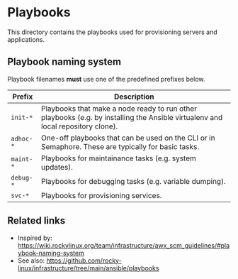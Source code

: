 # Playbooks

This directory contains the playbooks used for provisioning servers and applications.

## Playbook naming system

Playbook filenames **must** use one of the predefined prefixes below.

| Prefix | Description |
|--------|-------------|
| `init-*` | Playbooks that make a node ready to run other playbooks (e.g. by installing the Ansible virtualenv and local repository clone). |
| `adhoc-*` | One-off playbooks that can be used on the CLI or in Semaphore. These are typically for basic tasks. |
| `maint-*` | Playbooks for maintainance tasks (e.g. system updates). |
| `debug-*` | Playbooks for debugging tasks (e.g. variable dumping). |
| `svc-*` | Playbooks for provisioning services. |

## Related links

- Inspired by: <https://wiki.rockylinux.org/team/infrastructure/awx_scm_guidelines/#playbook-naming-system>
- See also: <https://github.com/rocky-linux/infrastructure/tree/main/ansible/playbooks>

